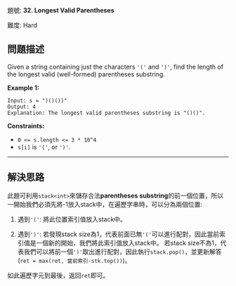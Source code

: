 題號: **32. Longest Valid Parentheses**

難度: Hard

## 問題描述

Given a string containing just the characters `'('` and `')'`, find the length of the longest valid (well-formed) parentheses substring.

**Example 1:**
```
Input: s = ")()())"
Output: 4
Explanation: The longest valid parentheses substring is "()()".
```

**Constraints:**

- `0 <= s.length <= 3 * 10^4`
- `s[i]` is `'('`, or `')'`.

---
## 解決思路

此題可利用`stack<int>`來儲存合法**parentheses substring**的前一個位置，所以一開始我們必須先將-1放入stack中，在遍歷字串時，可以分為兩個位置:

1. 遇到`'('`:
    將此位置索引值放入stack中。
    
2. 遇到`')'`:
    若發現stack size為1，代表前面已無`'('`可以進行配對，因此當前索引值是一個新的開始，我們將此索引值放入stack中。
    若stack size不為1，代表我們可以將前一個`')'`取出進行配對，因此執行`stack.pop()`，並更新解答(`ret = max(ret, 當前索引-stk.top())`)。
    
如此遍歷字元到最後，返回`ret`即可。